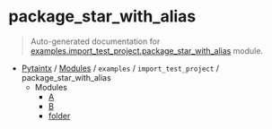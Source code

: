 # package_star_with_alias

> Auto-generated documentation for [examples.import_test_project.package_star_with_alias](../../../../examples/import_test_project/package_star_with_alias/__init__.py) module.

- [Pytaintx](../../../README.md#pytaintx-index) / [Modules](../../../README.md#pytaintx-modules) / `examples` / `import_test_project` / package_star_with_alias
    - Modules
        - [A](A.md#a)
        - [B](B.md#b)
        - [folder](folder/index.md#folder)
